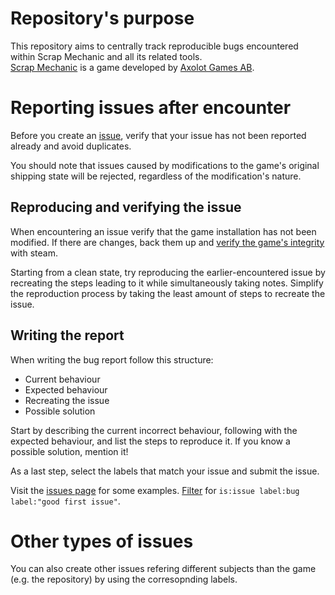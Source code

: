 # Repository's purpose
This repository aims to centrally track reproducible bugs encountered within Scrap Mechanic and all its related tools.  
[Scrap Mechanic](https://www.scrapmechanic.com/) is a game developed by [Axolot Games AB](http://axolotgames.com/).

# Reporting issues after encounter
Before you create an [issue](https://github.com/Sheggies/sm-issues/issues), verify that your issue has not been reported already and avoid duplicates.

You should note that issues caused by modifications to the game's original shipping state will be rejected, regardless of the modification's nature.

## Reproducing and verifying the issue
When encountering an issue verify that the game installation has not been modified.
If there are changes, back them up and [verify the game's integrity](steam://validate/387990) with steam.

Starting from a clean state, try reproducing the earlier-encountered issue by recreating the steps leading to it while simultaneously taking notes. Simplify the reproduction process by taking the least amount of steps to recreate the issue.

## Writing the report
When writing the bug report follow this structure:

- Current behaviour
- Expected behaviour
- Recreating the issue
- Possible solution

Start by describing the current incorrect behaviour, following with the expected behaviour, and list the steps to reproduce it. If you know a possible solution, mention it!

As a last step, select the labels that match your issue and submit the issue.

Visit the [issues page](https://github.com/Sheggies/sm-issues/issues) for some examples. [Filter](https://github.com/Sheggies/sm-issues/issues?q=is:issue%20label:%22good%20first%20issue%22%20label:bug) for `is:issue label:bug label:"good first issue"`.

# Other types of issues
You can also create other issues refering different subjects than the game (e.g. the repository) by using the corresopnding labels.
